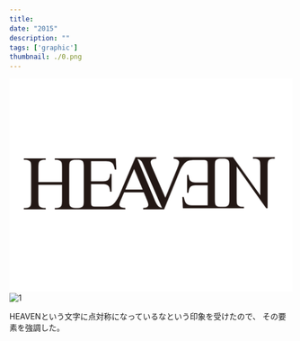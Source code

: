 ```yaml
---
title: 
date: "2015"
description: ""
tags: ['graphic']
thumbnail: ./0.png
---
```


![1](./1.png)
![1](./2.png)

HEAVENという文字に点対称になっているなという印象を受けたので、
その要素を強調した。